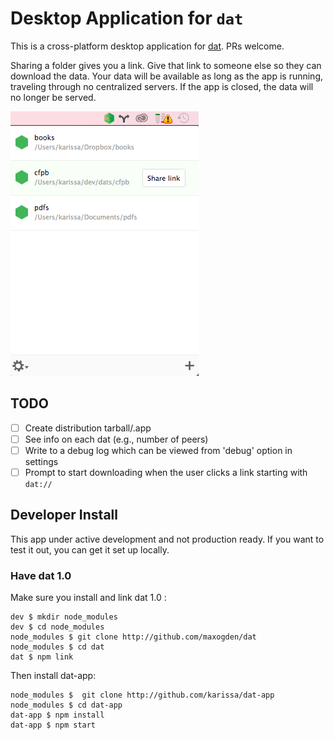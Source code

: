 # Desktop Application for `dat`

This is a cross-platform desktop application for [dat](http://dat-data.com). PRs welcome.

Sharing a folder gives you a link. Give that link to someone else so they can download the data. Your data will be available as long as the app is running, traveling through no centralized servers. If the app is closed, the data will no longer be served.

![open](images/open.png)

## TODO

- [ ] Create distribution tarball/.app
- [ ] See info on each dat (e.g., number of peers)
- [ ] Write to a debug log which can be viewed from 'debug' option in settings
- [ ] Prompt to start downloading when the user clicks a link starting with `dat://`

## Developer Install

This app under active development and not production ready. If you want to test it out, you can get it set up locally.

### Have dat 1.0

Make sure you install and link dat 1.0 :

```
dev $ mkdir node_modules
dev $ cd node_modules
node_modules $ git clone http://github.com/maxogden/dat
node_modules $ cd dat
dat $ npm link
```

Then install dat-app:

```
node_modules $  git clone http://github.com/karissa/dat-app
node_modules $ cd dat-app
dat-app $ npm install
dat-app $ npm start
```
